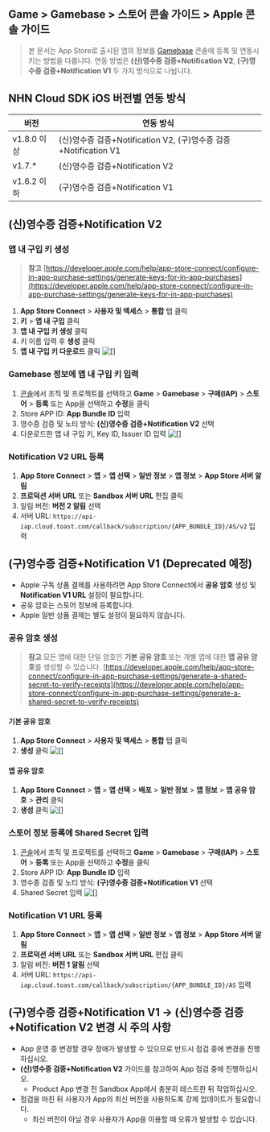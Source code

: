 ## Game > Gamebase > 스토어 콘솔 가이드 > Apple 콘솔 가이드

> 본 문서는 App Store로 출시된 앱의 정보를 [Gamebase](https://docs.nhncloud.com/ko/Game/Gamebase/ko/Overview/) 콘솔에 등록 및 연동시키는 방법을 다룹니다.
> 연동 방법은 **(신)영수증 검증+Notification V2**, **(구)영수증 검증+Notification V1** 두 가지 방식으로 나뉩니다.

## NHN Cloud SDK iOS 버전별 연동 방식
| 버전        | 연동 방식                                                 |
|-----------|----------------------------------------------------------|
| v1.8.0 이상 | (신)영수증 검증+Notification V2, (구)영수증 검증+Notification V1 |
| v1.7.*    | (신)영수증 검증+Notification V2                              |
| v1.6.2 이하 | (구)영수증 검증+Notification V1                              |

## (신)영수증 검증+Notification V2
### 앱 내 구입 키 생성
> **참고** 
> [https://developer.apple.com/help/app-store-connect/configure-in-app-purchase-settings/generate-keys-for-in-app-purchases](https://developer.apple.com/help/app-store-connect/configure-in-app-purchase-settings/generate-keys-for-in-app-purchases)

1. **App Store Connect** > **사용자 및 액세스** > **통합** 탭 클릭
2. **키** > **앱 내 구입** 클릭
3. **앱 내 구입 키 생성** 클릭
4. 키 이름 입력 후 **생성** 클릭
5. **앱 내 구입 키 다운로드** 클릭
![[]](http://static.toastoven.net/prod_gamebase/StoreConsoleGuide/AppStore/ko/app_store_connect_01_ko_240226.png)

### Gamebase 정보에 앱 내 구입 키 입력
1. [콘솔](https://console.nhncloud.com)에서 조직 및 프로젝트를 선택하고 **Game** > **Gamebase** > **구매(IAP)** > **스토어** > **등록** 또는 App을 선택하고 **수정**을 클릭
2. Store APP ID: **App Bundle ID** 입력
3. 영수증 검증 및 노티 방식: **(신)영수증 검증+Notification V2** 선택
4. 다운로드한 앱 내 구입 키, Key ID, Issuer ID 입력
![[]](http://static.toastoven.net/prod_gamebase/StoreConsoleGuide/AppStore/ko/store_info_01_ko_240226.png)

### Notification V2 URL 등록
1. **App Store Connect** > **앱** > **앱 선택** > **일반 정보** > **앱 정보** > **App Store 서버 알림**
2. **프로덕션 서버 URL** 또는 **Sandbox 서버 URL** 편집 클릭
3. 알림 버전: **버전 2 알림** 선택
4. 서버 URL: `https://api-iap.cloud.toast.com/callback/subscription/{APP_BUNDLE_ID}/AS/v2` 입력

## (구)영수증 검증+Notification V1 (Deprecated 예정)
- Apple 구독 상품 결제를 사용하려면 App Store Connect에서 **공유 암호** 생성 및 **Notification V1 URL** 설정이 필요합니다.
- 공유 암호는 스토어 정보에 등록합니다.
- Apple 일반 상품 결제는 별도 설정이 필요하지 않습니다.

### 공유 암호 생성
> **참고**
> 모든 앱에 대한 단일 암호인 **기본 공유 암호** 또는 개별 앱에 대한 **앱 공유 암호**를 생성할 수 있습니다.
> [https://developer.apple.com/help/app-store-connect/configure-in-app-purchase-settings/generate-a-shared-secret-to-verify-receipts](https://developer.apple.com/help/app-store-connect/configure-in-app-purchase-settings/generate-a-shared-secret-to-verify-receipts)

#### 기본 공유 암호
1. **App Store Connect** > **사용자 및 액세스** > **통합** 탭 클릭
2. **생성** 클릭
![[]](http://static.toastoven.net/StoreConsoleGuide/AppStore/ko/app_store_connect_02_ko_240226.png)

#### 앱 공유 암호
1. **App Store Connect** > **앱** > **앱 선택** > **배포** > **일반 정보** > **앱 정보** > **앱 공유 암호** > **관리** 클릭
2. **생성** 클릭
![[]](http://static.toastoven.net/prod_gamebase/StoreConsoleGuide/AppStore/ko/app_store_connect_03_ko_240226.png)

### 스토어 정보 등록에 Shared Secret 입력
1. [콘솔](https://console.nhncloud.com)에서 조직 및 프로젝트를 선택하고 
**Game** > **Gamebase** > **구매(IAP)** > **스토어** > **등록** 또는 App을 선택하고 **수정**을 클릭
2. Store APP ID: **App Bundle ID** 입력
3. 영수증 검증 및 노티 방식: **(구)영수증 검증+Notification V1** 선택
4. Shared Secret 입력
![[]](http://static.toastoven.net/prod_gamebase/StoreConsoleGuide/AppStore/ko/store_info_02_ko_240226.png)

### Notification V1 URL 등록
1. **App Store Connect** > **앱** > **앱 선택** > **일반 정보** > **앱 정보** > **App Store 서버 알림**
2. **프로덕션 서버 URL** 또는 **Sandbox 서버 URL** 편집 클릭
3. 알림 버전: **버전 1 알림** 선택
4. 서버 URL: `https://api-iap.cloud.toast.com/callback/subscription/{APP_BUNDLE_ID}/AS` 입력

## (구)영수증 검증+Notification V1 → (신)영수증 검증+Notification V2 변경 시 주의 사항
- App 운영 중 변경할 경우 장애가 발생할 수 있으므로 반드시 점검 중에 변경을 진행하십시오.
- **(신)영수증 검증+Notification V2** 가이드를 참고하여 App 점검 중에 진행하십시오.
    - Product App 변경 전 Sandbox App에서 충분히 테스트한 뒤 작업하십시오.
- 점검을 마친 뒤 사용자가 App의 최신 버전을 사용하도록 강제 업데이트가 필요합니다.
    - 최신 버전이 아닐 경우 사용자가 App을 이용할 때 오류가 발생할 수 있습니다.
    
